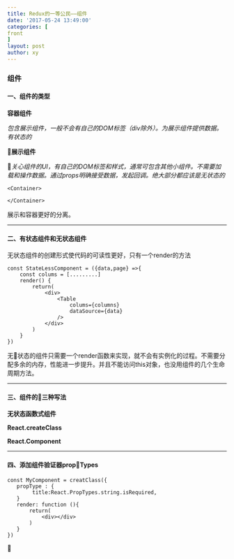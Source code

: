 ```yaml
---
title: Redux的一等公民——组件
date: '2017-05-24 13:49:00'
categories: [
front
]
layout: post
author: xy
---
```


### 组件

#### 一、组件的类型

**容器组件**

*包含展示组件，一般不会有自己的DOM标签（div除外）。为展示组件提供数据。有状态的*

**展示组件**

*关心组件的UI，有自己的DOM标签和样式，通常可包含其他小组件。不需要加载和操作数据。通过props明确接受数据，发起回调。绝大部分都应该是无状态的*

    <Container>
        
    </Container>

展示和容器更好的分离。

****

#### 二、有状态组件和无状态组件

无状态组件的创建形式使代码的可读性更好，只有一个render的方法

    const StateLessComponent = ({data,page} =>{
        const colums = [.........]
        render() {
            return(
                <div>
                    <Table
                        colums={columns}
                        dataSource={data}
                    />
                </div>
            )
        }
    })
无状态的组件只需要一个render函数来实现，就不会有实例化的过程。不需要分配多余的内存，性能进一步提升。并且不能访问this对象，也没用组件的几个生命周期方法。

****

#### 三、组件的三种写法

**无状态函数式组件**

**React.createClass**

**React.Component**


****


#### 四、添加组件验证器propTypes

    const MyComponent = creatClass({
       propType : {
            title:React.PropTypes.string.isRequired,
       }
       render: function (){
           return(
               <div></div>
           )
       }
    })


